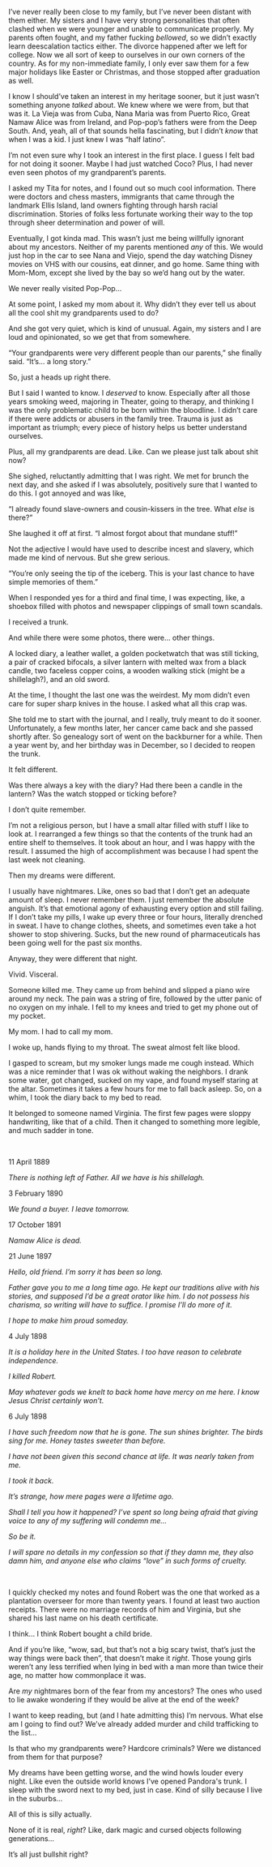 I’ve never really been close to my family, but I’ve never been distant with them either. My sisters and I have very strong personalities that often clashed when we were younger and unable to communicate properly. My parents often fought, and my father fucking *bellowed*, so we didn’t exactly learn deescalation tactics either. The divorce happened after we left for college. Now we all sort of keep to ourselves in our own corners of the country. As for my non-immediate family, I only ever saw them for a few major holidays like Easter or Christmas, and those stopped after graduation as well.

I know I should’ve taken an interest in my heritage sooner, but it just wasn’t something anyone *talked* about. We knew where we were from, but that was it. La Vieja was from Cuba, Nana Maria was from Puerto Rico, Great Namaw Alice was from Ireland, and Pop-pop’s fathers were from the Deep South. And, yeah, all of that sounds hella fascinating, but I didn’t *know* that when I was a kid. I just knew I was “half latino”.

I’m not even sure why I took an interest in the first place. I guess I felt bad for not doing it sooner. Maybe I had just watched Coco? Plus, I had never even seen photos of my grandparent’s parents.

I asked my Tita for notes, and I found out so much cool information. There were doctors and chess masters, immigrants that came through the landmark Ellis Island, land owners fighting through harsh racial discrimination. Stories of folks less fortunate working their way to the top through sheer determination and power of will.

Eventually, I got kinda mad. This wasn’t just me being willfully ignorant about my ancestors. Neither of my parents mentioned *any* of this. We would just hop in the car to see Nana and Viejo, spend the day watching Disney movies on VHS with our cousins, eat dinner, and go home. Same thing with Mom-Mom, except she lived by the bay so we’d hang out by the water.

We never really visited Pop-Pop…

At some point, I asked my mom about it. Why didn’t they ever tell us about all the cool shit my grandparents used to do?

And she got very quiet, which is kind of unusual. Again, my sisters and I are loud and opinionated, so we get that from somewhere.

“Your grandparents were very different people than our parents,” she finally said. “It’s… a long story.”

So, just a heads up right there.

But I said I wanted to know. I *deserved* to know. Especially after all those years smoking weed, majoring in Theater, going to therapy, and thinking I was the only problematic child to be born within the bloodline. I didn’t care if there were addicts or abusers in the family tree. Trauma is just as important as triumph; every piece of history helps us better understand ourselves.

Plus, all my grandparents are dead. Like. Can we please just talk about shit now?

She sighed, reluctantly admitting that I was right. We met for brunch the next day, and she asked if I was absolutely, positively sure that I wanted to do this. I got annoyed and was like,

“I already found slave-owners and cousin-kissers in the tree. What *else* is there?”

She laughed it off at first. “I almost forgot about that mundane stuff!”

Not the adjective I would have used to describe incest and slavery, which made me kind of nervous. But she grew serious.

“You’re only seeing the tip of the iceberg. This is your last chance to have simple memories of them.”

When I responded yes for a third and final time, I was expecting, like, a shoebox filled with photos and newspaper clippings of small town scandals.

I received a trunk.

And while there were some photos, there were… other things.

A locked diary, a leather wallet, a golden pocketwatch that was still ticking, a pair of cracked bifocals, a silver lantern with melted wax from a black candle, two faceless copper coins, a wooden walking stick (might be a shillelagh?), and an old sword.

At the time, I thought the last one was the weirdest. My mom didn’t even care for super sharp knives in the house. I asked what all this crap was.

She told me to start with the journal, and I really, truly meant to do it sooner. Unfortunately, a few months later, her cancer came back and she passed shortly after. So genealogy sort of went on the backburner for a while. Then a year went by, and her birthday was in December, so I decided to reopen the trunk.

It felt different.

Was there always a key with the diary? Had there been a candle in the lantern? Was the watch stopped or ticking before?

I don’t quite remember.

I’m not a religious person, but I have a small altar filled with stuff I like to look at. I rearranged a few things so that the contents of the trunk had an entire shelf to themselves. It took about an hour, and I was happy with the result. I assumed the high of accomplishment was because I had spent the last week not cleaning.

Then my dreams were different.

I usually have nightmares. Like, ones so bad that I don’t get an adequate amount of sleep. I never remember them. I just remember the absolute anguish. It’s that emotional agony of exhausting every option and still failing. If I don’t take my pills, I wake up every three or four hours, literally drenched in sweat. I have to change clothes, sheets, and sometimes even take a hot shower to stop shivering. Sucks, but the new round of pharmaceuticals has been going well for the past six months.

Anyway, they were different that night.

Vivid. Visceral.

Someone killed me. They came up from behind and slipped a piano wire around my neck. The pain was a string of fire, followed by the utter panic of no oxygen on my inhale. I fell to my knees and tried to get my phone out of my pocket.

My mom. I had to call my mom.

I woke up, hands flying to my throat. The sweat almost felt like blood.

I gasped to scream, but my smoker lungs made me cough instead. Which was a nice reminder that I was ok without waking the neighbors. I drank some water, got changed, sucked on my vape, and found myself staring at the altar. Sometimes it takes a few hours for me to fall back asleep. So, on a whim, I took the diary back to my bed to read.

It belonged to someone named Virginia. The first few pages were sloppy handwriting, like that of a child. Then it changed to something more legible, and much sadder in tone.

&#x200B;

11 April 1889

*There is nothing left of Father. All we have is his shillelagh.*

3 February 1890

*We found a buyer. I leave tomorrow.*

17 October 1891

*Namaw Alice is dead.*

21 June 1897

*Hello, old friend. I’m sorry it has been so long.*

*Father gave you to me a long time ago. He kept our traditions alive with his stories, and supposed I’d be a great orator like him. I do not possess his charisma, so writing will have to suffice. I promise I’ll do more of it.*

*I hope to make him proud someday.*

4 July 1898

*It is a holiday here in the United States. I too have reason to celebrate independence.*

*I killed Robert.*

*May whatever gods we knelt to back home have mercy on me here. I know Jesus Christ certainly won’t.*

6 July 1898

*I have such freedom now that he is gone. The sun shines brighter. The birds sing for me. Honey tastes sweeter than before.*

*I have not been given this second chance at life. It was nearly taken from me.*

*I took it back.*

*It’s strange, how mere pages were a lifetime ago.*

*Shall I tell you how it happened? I’ve spent so long being afraid that giving voice to any of my suffering will condemn me…*

*So be it.*

*I will spare no details in my confession so that if they damn me, they also damn him, and anyone else who claims “love” in such forms of cruelty.*

&#x200B;

I quickly checked my notes and found Robert was the one that worked as a plantation overseer for more than twenty years. I found at least two auction receipts. There were no marriage records of him and Virginia, but she shared his last name on his death certificate.

I think… I think Robert bought a child bride.

And if you’re like, “wow, sad, but that’s not a big scary twist, that’s just the way things were back then”, that doesn’t make it *right*. Those young girls weren’t any less terrified when lying in bed with a man more than twice their age, no matter how commonplace it was.

Are *my* nightmares born of the fear from my ancestors? The ones who used to lie awake wondering if they would be alive at the end of the week?

I want to keep reading, but (and I hate admitting this) I’m nervous. What else am I going to find out? We’ve already added murder and child trafficking to the list…

Is that who my grandparents were? Hardcore criminals? Were we distanced from them for that purpose?

My dreams have been getting worse, and the wind howls louder every night. Like even the outside world knows I’ve opened Pandora's trunk. I sleep with the sword next to my bed, just in case. Kind of silly because I live in the suburbs…

All of this is silly actually.

None of it is real, *right*? Like, dark magic and cursed objects following generations…

It’s all just bullshit right?